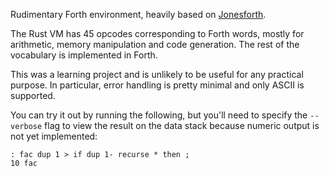 Rudimentary Forth environment, heavily based on [Jonesforth](https://github.com/nornagon/jonesforth/).

The Rust VM has 45 opcodes corresponding to Forth words, mostly for arithmetic, memory manipulation and code generation. The rest of the vocabulary is implemented in Forth.

This was a learning project and is unlikely to be useful for any practical purpose. In particular, error handling is pretty minimal and only ASCII is supported.

You can try it out by running the following, but you'll need to specify the `--verbose` flag to view the result on the data stack because numeric output is not yet implemented:

```
: fac dup 1 > if dup 1- recurse * then ;
10 fac
```
